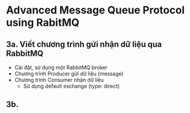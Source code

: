 # Advanced Message Queue Protocol using RabitMQ

## 3a. Viết chương trình gửi nhận dữ liệu qua RabbitMQ
- Cài đặt, sử dụng một RabbitMQ broker
- Chương trình Producer gửi dữ liệu (message)
- Chương trình Consumer nhận dữ liệu
  - Sử dụng default exchange (type: direct)

## 3b.
